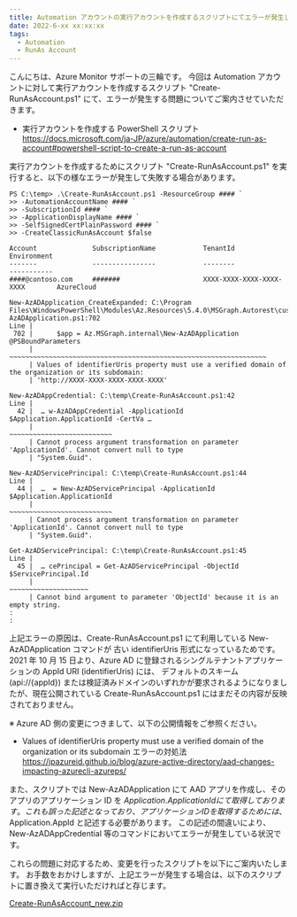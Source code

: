 ```yaml
---
title: Automation アカウントの実行アカウントを作成するスクリプトにてエラーが発生して失敗する
date: 2022-6-xx xx:xx:xx
tags:
  - Automation
  - RunAs Account
---
```


こんにちは、Azure Monitor サポートの三輪です。
今回は Automation アカウントに対して実行アカウントを作成するスクリプト "Create-RunAsAccount.ps1" にて、エラーが発生する問題についてご案内させていただきます。

- 実行アカウントを作成する PowerShell スクリプト
https://docs.microsoft.com/ja-JP/azure/automation/create-run-as-account#powershell-script-to-create-a-run-as-account


実行アカウントを作成するためにスクリプト "Create-RunAsAccount.ps1" を実行すると、以下の様なエラーが発生して失敗する場合があります。

```
PS C:\temp> .\Create-RunAsAccount.ps1 -ResourceGroup #### `
>> -AutomationAccountName #### `
>> -SubscriptionId #### `
>> -ApplicationDisplayName #### `
>> -SelfSignedCertPlainPassword #### `
>> -CreateClassicRunAsAccount $false

Account              SubscriptionName            TenantId                        Environment
-------              ----------------            --------                        -----------
####@contoso.com     #######                     XXXX-XXXX-XXXX-XXXX-XXXX        AzureCloud

New-AzADApplication_CreateExpanded: C:\Program Files\WindowsPowerShell\Modules\Az.Resources\5.4.0\MSGraph.Autorest\custom\New-AzADApplication.ps1:702
Line |
 702 |      $app = Az.MSGraph.internal\New-AzADApplication @PSBoundParameters
     |      ~~~~~~~~~~~~~~~~~~~~~~~~~~~~~~~~~~~~~~~~~~~~~~~~~~~~~~~~~~~~~~~~~
     | Values of identifierUris property must use a verified domain of the organization or its subdomain:
     | 'http://XXXX-XXXX-XXXX-XXXX-XXXX'

New-AzADAppCredential: C:\temp\Create-RunAsAccount.ps1:42
Line |
  42 |  … w-AzADAppCredential -ApplicationId $Application.ApplicationId -CertVa …
     |                                       ~~~~~~~~~~~~~~~~~~~~~~~~~~
     | Cannot process argument transformation on parameter 'ApplicationId'. Cannot convert null to type
     | "System.Guid".

New-AzADServicePrincipal: C:\temp\Create-RunAsAccount.ps1:44
Line |
  44 |  …  = New-AzADServicePrincipal -ApplicationId $Application.ApplicationId
     |                                               ~~~~~~~~~~~~~~~~~~~~~~~~~~
     | Cannot process argument transformation on parameter 'ApplicationId'. Cannot convert null to type
     | "System.Guid".

Get-AzADServicePrincipal: C:\temp\Create-RunAsAccount.ps1:45
Line |
  45 |  … cePrincipal = Get-AzADServicePrincipal -ObjectId $ServicePrincipal.Id
     |                                                     ~~~~~~~~~~~~~~~~~~~~
     | Cannot bind argument to parameter 'ObjectId' because it is an empty string.
:
:
```


上記エラーの原因は、Create-RunAsAccount.ps1 にて利用している New-AzADApplication コマンドが 古い identifierUris 形式になっているためです。
2021 年 10 月 15 日より、Azure AD に登録されるシングルテナントアプリケーションの AppId URI (identifierUris) には、
デフォルトのスキーム (api://{appId}) または検証済みドメインのいずれかが要求されるようになりましたが、現在公開されている Create-RunAsAccount.ps1 にはまだその内容が反映されておりません。

※ Azure AD 側の変更につきまして、以下の公開情報をご参照ください。
- Values of identifierUris property must use a verified domain of the organization or its subdomain エラーの対処法
https://jpazureid.github.io/blog/azure-active-directory/aad-changes-impacting-azurecli-azureps/


また、スクリプトでは New-AzADApplication にて AAD アプリを作成し、そのアプリのアプリケーション ID を $Application.ApplicationId にて取得しております。
これも誤った記述となっており、アプリケーション ID を取得するためには、$Application.AppId と記述する必要があります。
この記述の間違いにより、New-AzADAppCredential 等のコマンドにおいてエラーが発生している状況です。

これらの問題に対応するため、変更を行ったスクリプトを以下にご案内いたします。
お手数をおかけしますが、上記エラーが発生する場合は、以下のスクリプトに置き換えて実行いただければと存じます。

[Create-RunAsAccount_new.zip](./Create-RunAsAccount_new.zip)
